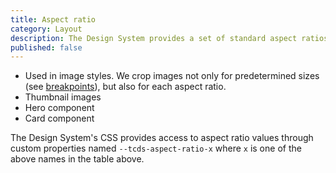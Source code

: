```yaml
---
title: Aspect ratio
category: Layout
description: The Design System provides a set of standard aspect ratios, based on industry standards. Using standard ratios can help with responsive designs by ensuring elements, such as images, videos, containers, and other components, can scale to the window or their container while preserving their intended proportions.
published: false
---
```


* Used in image styles. We crop images not only for predetermined sizes (see [breakpoints](/layout/breakpoints)), but also for each aspect ratio.
* Thumbnail images
* Hero component
* Card component

<!--twig
{% set aspect_ratios = [
  {
    ratio: "1 / 1",
    name: "square",
    description: "Most useful for illustrations and profile pictures, which are often fully rounded.",
  },
  {
    ratio: "4 / 3",
    name: "landscape",
    description: "Best for regular photography.",
  },
  {
    ratio: "3 / 4",
    name: "portrait",
    description: "",
  },
  {
    ratio: "16 / 9",
    name: "widescreen",
    description: "",
  },
  {
    ratio: "21 / 9",
    name: "ultrawide",
    description: "",
  },
] %}

<table>
  {% for aspect_ratio in aspect_ratios %}
    <tr>
      <td>{{ aspect_ratio.ratio }}</td>
      <td><code>{{ aspect_ratio.name }}</code></td>
      <td>{{ aspect_ratio.description }}</td>
    </tr>
  {% endfor %}
</table>
twig-->

The Design System's CSS provides access to aspect ratio values through custom properties named `--tcds-aspect-ratio-x` where `x` is one of the above names in the table above.
